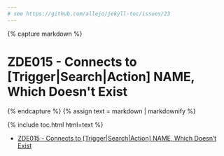 ```yaml
---
# see https://github.com/allejo/jekyll-toc/issues/23
---
```


{% capture markdown %}
# ZDE015 - Connects to [Trigger|Search|Action] NAME, Which Doesn't Exist
{% endcapture %}
{% assign text = markdown | markdownify %}

{% include toc.html html=text %}

<!-- /// -->

<ul>
    <li>
        <a href="#zde015---connects-to-triggersearchaction-name-which-doesnt-exist">
            ZDE015 - Connects to [Trigger|Search|Action] NAME, Which Doesn&#8217;t Exist
        </a>
    </li>
</ul>
